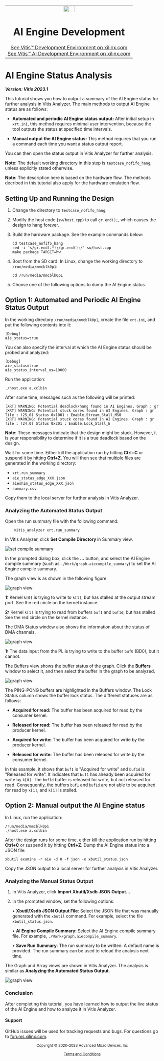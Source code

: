 ﻿</table>
<table class="sphinxhide" width="100%">
 <tr width="100%">
    <td align="center"><img src="https://raw.githubusercontent.com/Xilinx/Image-Collateral/main/xilinx-logo.png" width="30%"/><h1>AI Engine Development</h1>
    <a href="https://www.xilinx.com/products/design-tools/vitis.html">See Vitis™ Development Environment on xilinx.com</br></a>
    <a href="https://www.xilinx.com/products/design-tools/vitis/vitis-ai.html">See Vitis™ AI Development Environment on xilinx.com</a>
    </td>
 </tr>
</table>

# AI Engine Status Analysis

***Version: Vitis 2023.1***

This tutorial shows you how to output a summary of the AI Engine status for further analysis in Vitis Analyzer. The main methods to output AI Engine status are as follows:

- **Automated and periodic AI Engine status output:** After initial setup in `xrt.ini`, this method requires minimal user intervention, because the tool outputs the status at specified time intervals.

- **Manual output the AI Engine status:** This method requires that you run a command each time you want a status output report.

You can then open the status output in Vitis Analyzer for further analysis.

**Note:** The default working directory in this step is `testcase_nofifo_hang`, unless explicitly stated otherwise.

**Note:** The description here is based on the hardware flow. The methods decribed in this tutorial also apply for the hardware emulation flow.

## Setting Up and Running the Design

1. Change the directory to `testcase_nofifo_hang`. 
2. Modify the host code (`sw/host.cpp`) to call `gr.end();`, which causes the design to hang forever. 
3. Build the hardware package. See the example commands below:

	```
	cd testcase_nofifo_hang
	sed -i 's/gr.end(.*);/gr.end();/' sw/host.cpp
	make package TARGET=hw
	```

4. Boot from the SD card. In Linux, change the working directory to `/run/media/mmcblk0p1`:

	```
	cd /run/media/mmcblk0p1
	```

5. Choose one of the following options to dump the AI Engine status.

## **Option 1: Automated and Periodic AI Engine Status Output**

In the working directory `/run/media/mmcblk0p1`, create the file `xrt.ini`, and put the following contents into it:


	[Debug]
	aie_status=true

You can also specify the interval at which the AI Engine status should be probed and analyzed:

	[Debug]
	aie_status=true
	aie_status_interval_us=10000

Run the application:
	
	./host.exe a.xclbin

After some time, messages such as the following will be printed:

	[XRT] WARNING: Potential deadlock/hang found in AI Engines. Graph : gr
	[XRT] WARNING: Potential stuck cores found in AI Engines. Graph : gr Tile : (25,0) Status 0x1001 : Enable,Stream_Stall_MS0
	[XRT] WARNING: Potential stuck cores found in AI Engines. Graph : gr Tile : (24,0) Status 0x201 : Enable,Lock_Stall_E
	
**Note:** These messages indicate that the design might be stuck. However, it is your responsibility to determine if it is a true deadlock based on the design. 

Wait for some time. Either kill the application run by hitting **Ctrl+C** or suspend it by hitting **Ctrl+Z**. You will then see that multiple files are generated in the working directory:

* `xrt.run_summary`
* `aie_status_edge_XXX.json`
* `aieshim_status_edge_XXX.json`
* `summary.csv`

Copy them to the local server for further analysis in Vitis Analyzer. 

### **Analyzing the Automated Status Output**

Open the run summary file with the following command:

		vitis_analyzer xrt.run_summary

In Vitis Analyzer, click **Set Compile Directory** in Summary view. 

![set compile summary](./images/aie_status1.PNG)

In the prompted dialog box, click the **...** button, and select the AI Engine compile summary (such as `./Work/graph.aiecompile_summary`) to set the AI Engine compile summary. 

The graph view is as shown in the following figure.

![graph view](./images/aie_status2.PNG)

**1:** Kernel `k[0]` is trying to write to `k[1]`, but has stalled at the output stream port. See the red circle on the kernel instance.

**2:** Kernel `k[1]` is trying to read from buffers `buf1` and `buf1d`, but has stalled. See the red circle on the kernel instance.

The DMA Status window also shows the information about the status of DMA channels.

![graph view](./images/aie_status3.PNG)


**1:** The data input from the PL is trying to write to the buffer `buf0` (BD0), but it cannot.

The Buffers view shows the buffer status of the graph. Click the **Buffers** window to select it, and then select the buffer in the graph to be analyzed.

![graph view](./images/aie_status4.PNG)


The PING-PONG buffers are highlighted in the Buffers window. The Lock Status column shows the buffer lock status. The different statuses are as follows:


- **Acquired for read:** The buffer has been acquired for read by the consumer kernel.

- **Released for read:** The buffer has been released for read by the producer kernel.

- **Acquired for write:** The buffer has been acquired for write by the producer kernel.

- **Released for write:** The buffer has been released for write by the consumer kernel.

In this example, it shows that `buf1` is "Acquired for write" and `buf1d` is "Released for write". It indicates that `buf1` has already been acquired for write by `k[0]`. The `buf1d` buffer is released for write, but not released for read. Consequently, the buffers `buf1` and `buf1d` are not able to be acquired for read by `k[1]`, and `k[1]` is stalled. 

## **Option 2: Manual output the AI Engine status**

In Linux, run the application:
	
	/run/media/mmcblk0p1
	./host.exe a.xclbin

After the design runs for some time, either kill the application run by hitting **Ctrl+C** or suspend it by hitting **Ctrl+Z**. Dump the AI Engine status into a JSON file:

	xbutil examine -r aie -d 0 -f json -o xbutil_status.json
	 
Copy the JSON output to a local server for further analysis in Vitis Analyzer. 

### **Analyzing the Manual Status Output**

1. In Vitis Analyzer, click **Import Xbutil/Xsdb JSON Output...**.

2. In the prompted window, set the following options:

	• **Xbutil/Xsdb JSON Output File**: Select the JSON file that was manually generated with the `xbutil` command. For example, select the file `xbutil_status.json`.

	• **AI Engine Compile Summary**: Select the AI Engine compile summary file. For example, `./Work/graph.aiecompile_summary`.

	• **Save Run Summary**: The run summary to be written. A default name is provided. The run summary can be used to reload the analysis next time.

The Graph and Array views are shown in Vitis Analyzer. The analysis is similar as **Analyzing the Automated Status Output**.

![graph view](./images/aie_status5.PNG)

### Conclusion

After completing this tutorial, you have learned how to output the live status of the AI Engine and how to analyze it in Vitis Analyzer.


#### Support

GitHub issues will be used for tracking requests and bugs. For questions go to [forums.xilinx.com](http://forums.xilinx.com/).


<p class="sphinxhide" align="center"><sub>Copyright © 2020–2023 Advanced Micro Devices, Inc</sub></p>

<p class="sphinxhide" align="center"><sup><a href="https://www.amd.com/en/corporate/copyright">Terms and Conditions</a></sup></p>
